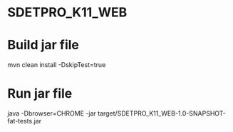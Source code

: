 # SDETPRO_K11_WEB

# Build jar file
mvn clean install -DskipTest=true

# Run jar file
java -Dbrowser=CHROME -jar target/SDETPRO_K11_WEB-1.0-SNAPSHOT-fat-tests.jar
 